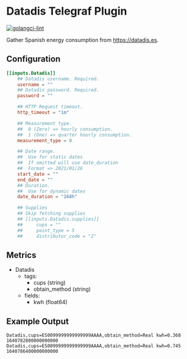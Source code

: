 # Datadis Telegraf Plugin

[![golangci-lint](https://github.com/MrMarble/datadis-telegraf-plugin/actions/workflows/lint.yml/badge.svg)](https://github.com/MrMarble/datadis-telegraf-plugin/actions/workflows/lint.yml)

Gather Spanish energy consumption from https://datadis.es.

## Configuration

```toml
[[inputs.Datadis]]
    ## Datadis username. Required.
    username = ""
    ## Datadis password. Required.
    password = ""

    ## HTTP Request timeout.
    http_timeout = "1m"

    ## Measurement type.
    ##  0 (Zero) => hourly consumption.
    ##  1 (One) => quarter hourly consumption.
    measurement_type = 0

    ## Date range.
    ##  Use for static dates
    ##  If omitted will use date_duration
    ##  Format => 2021/01/26
    start_date = ""
    end_date = ""
    ## Duration.
    ##  Use for dynamic dates
    date_duration = "168h"

    ## Supplies
    ## Skip fetching supplies
    ## [[inputs.Datadis.supplies]]
    ##     cups = ""
    ##     point_type = 5
    ##     distributor_code = "2"

```

## Metrics

- Datadis
    - tags:
        - cups (string)
        - obtain_method (string)
    - fields:
        - kwh (float64)

## Example Output

```
Datadis,cups=ES0099999999999999AAAA,obtain_method=Real kwh=0.368 1640782800000000000
Datadis,cups=ES0099999999999999AAAA,obtain_method=Real kwh=0.745 1640786400000000000
```
